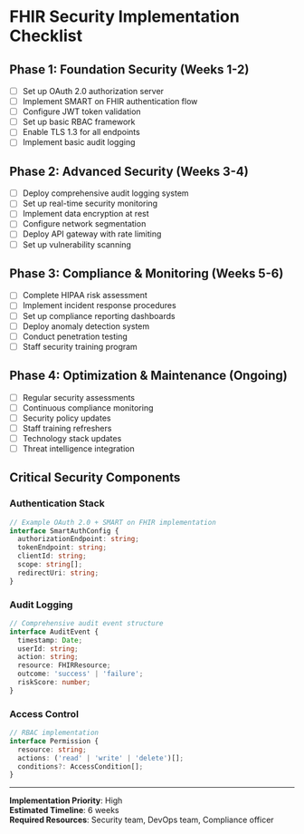 # FHIR Security Implementation Checklist

## Phase 1: Foundation Security (Weeks 1-2)
- [ ] Set up OAuth 2.0 authorization server
- [ ] Implement SMART on FHIR authentication flow
- [ ] Configure JWT token validation
- [ ] Set up basic RBAC framework
- [ ] Enable TLS 1.3 for all endpoints
- [ ] Implement basic audit logging

## Phase 2: Advanced Security (Weeks 3-4)
- [ ] Deploy comprehensive audit logging system
- [ ] Set up real-time security monitoring
- [ ] Implement data encryption at rest
- [ ] Configure network segmentation
- [ ] Deploy API gateway with rate limiting
- [ ] Set up vulnerability scanning

## Phase 3: Compliance & Monitoring (Weeks 5-6)
- [ ] Complete HIPAA risk assessment
- [ ] Implement incident response procedures
- [ ] Set up compliance reporting dashboards
- [ ] Deploy anomaly detection system
- [ ] Conduct penetration testing
- [ ] Staff security training program

## Phase 4: Optimization & Maintenance (Ongoing)
- [ ] Regular security assessments
- [ ] Continuous compliance monitoring
- [ ] Security policy updates
- [ ] Staff training refreshers
- [ ] Technology stack updates
- [ ] Threat intelligence integration

## Critical Security Components

### Authentication Stack
```typescript
// Example OAuth 2.0 + SMART on FHIR implementation
interface SmartAuthConfig {
  authorizationEndpoint: string;
  tokenEndpoint: string;
  clientId: string;
  scope: string[];
  redirectUri: string;
}
```

### Audit Logging
```typescript
// Comprehensive audit event structure
interface AuditEvent {
  timestamp: Date;
  userId: string;
  action: string;
  resource: FHIRResource;
  outcome: 'success' | 'failure';
  riskScore: number;
}
```

### Access Control
```typescript
// RBAC implementation
interface Permission {
  resource: string;
  actions: ('read' | 'write' | 'delete')[];
  conditions?: AccessCondition[];
}
```

---
**Implementation Priority**: High  
**Estimated Timeline**: 6 weeks  
**Required Resources**: Security team, DevOps team, Compliance officer
